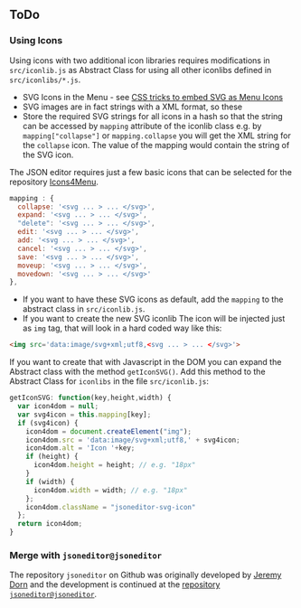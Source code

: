 ## ToDo

### Using Icons
Using icons with two additional icon libraries requires modifications in `src/iconlib.js` as Abstract Class for using all other iconlibs defined in  `src/iconlibs/*.js`.
* SVG Icons in the Menu - see [CSS tricks to embed SVG as Menu Icons](https://css-tricks.com/lodge/svg/09-svg-data-uris/)
* SVG images are in fact strings with a XML format, so these
* Store the required SVG strings for all icons in a hash so that the string can be accessed by `mapping` attribute of the iconlib class e.g. by `mapping["collapse"]` or `mapping.collapse` you will get the XML string for the `collapse` icon. The value of the mapping would contain the string of the SVG icon.

The JSON editor requires just a few basic icons that can be selected for the repository [Icons4Menu](https://www.github.com/niebert/icons4menu).
```javascript
mapping : {
  collapse: '<svg ... > ... </svg>',
  expand: '<svg ... > ... </svg>',
  "delete": '<svg ... > ... </svg>',
  edit: '<svg ... > ... </svg>',
  add: '<svg ... > ... </svg>',
  cancel: '<svg ... > ... </svg>',
  save: '<svg ... > ... </svg>',
  moveup: '<svg ... > ... </svg>',
  movedown: '<svg ... > ... </svg>'
},
```
* If you want to have these SVG icons as default, add the `mapping` to the abstract class in `src/iconlib.js`.
* If you want to create the new SVG iconlib
The icon will be injected just as `img` tag, that will look in a hard coded way like this:
```html
<img src='data:image/svg+xml;utf8,<svg ... > ... </svg>'>
```

If you want to create that with Javascript in the DOM you can expand the Abstract class with the method `getIconSVG()`. Add this method to the Abstract Class for `iconlibs` in the file `src/iconlib.js`:
```javascript
getIconSVG: function(key,height,width) {
  var icon4dom = null;
  var svg4icon = this.mapping[key];
  if (svg4icon) {
    icon4dom = document.createElement("img");
    icon4dom.src = 'data:image/svg+xml;utf8,' + svg4icon;
    icon4dom.alt = 'Icon '+key;
    if (height) {
      icon4dom.height = height; // e.g. "18px"
    }
    if (width) {
      icon4dom.width = width; // e.g. "18px"
    };
    icon4dom.className = "jsoneditor-svg-icon"
  };
  return icon4dom;
}
```

### Merge with `jsoneditor@jsoneditor`
The repository `jsoneditor` on Github was originally developed by [Jeremy Dorn](https://github.com/jdorn/json-editor) and the development is continued at the [repository `jsoneditor@jsoneditor`](https://github.com/json-editor/json-editor).  
